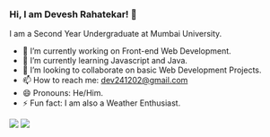 ### Hi, I am Devesh Rahatekar! 👋
I am a Second Year Undergraduate at Mumbai University.
<!--
**devesh-2002/devesh-2002** is a ✨ _special_ ✨ repository because its `README.md` (this file) appears on your GitHub profile.

Here are some ideas to get you started: -->

- 🔭 I’m currently working on Front-end Web Development.
- 🌱 I’m currently learning Javascript and Java.
- 👯 I’m looking to collaborate on basic Web Development Projects.
- 📫 How to reach me: dev241202@gmail.com
- 😄 Pronouns: He/Him.
- ⚡ Fun fact: I am also a Weather Enthusiast.

<img src= "https://github-readme-stats.vercel.app/api?username=devesh-2002&&show_icons=true&title_color=ffffff&icon_color=bb2acf&text_color=daf7dc&bg_color=151515">

<img src="https://github-readme-streak-stats.herokuapp.com/?user=devesh-2002&currStreakNum=2FD3EB&fire=pink&sideLabels=F00">
